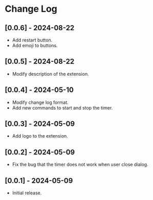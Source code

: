 # Change Log

## [0.0.6] - 2024-08-22
- Add restart button.
- Add emoji to buttons.

## [0.0.5] - 2024-08-22
- Modify description of the extension.

## [0.0.4] - 2024-05-10
- Modify change log format.
- Add new commands to start and stop the timer.

## [0.0.3] - 2024-05-09
- Add logo to the extension.

## [0.0.2] - 2024-05-09
- Fix the bug that the timer does not work when user close dialog.

## [0.0.1] - 2024-05-09
- Initial release.
